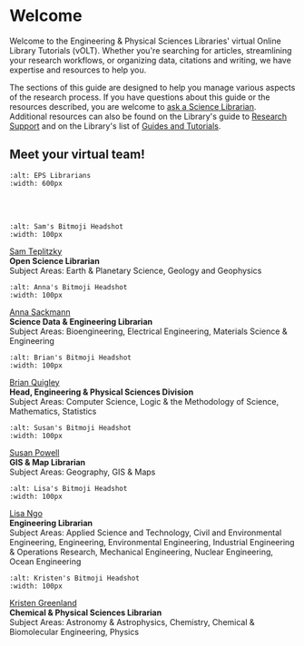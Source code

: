 # Welcome

Welcome to the Engineering & Physical Sciences Libraries' virtual Online Library Tutorials (vOLT). Whether you're searching for articles, streamlining your research workflows, or organizing data, citations and writing, we have expertise and resources to help you.

The sections of this guide are designed to help you manage various aspects of the research process. If you have questions about this guide or the resources described, you are welcome to <a href="https://www.lib.berkeley.edu/help/ask-science-reference-question" target="_blank">ask a Science Librarian</a>. Additional resources can also be found on the Library's guide to <a href="https://www.lib.berkeley.edu/research-support" target="_blank">Research Support</a> and on the Library's list of <a href="https://www.lib.berkeley.edu/research-support/guides-and-tutorials" target="_blank">Guides and Tutorials</a>.

## Meet your virtual team!

```{image} ./Introduction/images/EPSLibrarians.png
:alt: EPS Librarians
:width: 600px
```  
<br></br>
```{image} ./Introduction/images/SamHeadshot.png
:alt: Sam's Bitmoji Headshot
:width: 100px
```
<a href="https://www.lib.berkeley.edu/ldclient/#/fullworker/170858" target="_blank">Sam Teplitzky</a>  
**Open Science Librarian**  
Subject Areas: Earth & Planetary Science, Geology and Geophysics  

```{image} ./Introduction/images/AnnaHeadshot.png
:alt: Anna's Bitmoji Headshot
:width: 100px
```
<a href="https://www.lib.berkeley.edu/ldclient/#/fullworker/1122193" target="_blank">Anna Sackmann</a>  
**Science Data & Engineering Librarian**  
Subject Areas: Bioengineering, Electrical Engineering, Materials Science & Engineering  

```{image} ./Introduction/images/BrianHeadshot.png
:alt: Brian's Bitmoji Headshot
:width: 100px
```
<a href="https://www.lib.berkeley.edu/ldclient/#/fullworker/171773" target="_blank">Brian Quigley</a>  
**Head, Engineering & Physical Sciences Division**  
Subject Areas: Computer Science, Logic & the Methodology of Science, Mathematics, Statistics  

```{image} ./Introduction/images/SusanHeadshot.png
:alt: Susan's Bitmoji Headshot
:width: 100px
```
<a href="https://www.lib.berkeley.edu/ldclient/#/fullworker/1051849" target="_blank">Susan Powell</a>  
**GIS & Map Librarian**  
Subject Areas: Geography, GIS & Maps  

```{image} ./Introduction/images/Lisa2Headshot.png
:alt: Lisa's Bitmoji Headshot
:width: 100px
```
<a href="https://www.lib.berkeley.edu/ldclient/#/fullworker/322671" target="_blank">Lisa Ngo</a>  
**Engineering Librarian**  
Subject Areas: Applied Science and Technology, Civil and Environmental Engineering, Engineering, Environmental Engineering, Industrial Engineering & Operations Research, Mechanical Engineering, Nuclear Engineering, Ocean Engineering

```{image} ./Introduction/images/KristenHeadshot.png
:alt: Kristen's Bitmoji Headshot
:width: 100px
```
<a href="https://www.lib.berkeley.edu/ldclient/#/fullworker/1695000" target="_blank">Kristen Greenland</a>  
**Chemical & Physical Sciences Librarian**  
Subject Areas: Astronomy & Astrophysics, Chemistry, Chemical & Biomolecular Engineering, Physics
